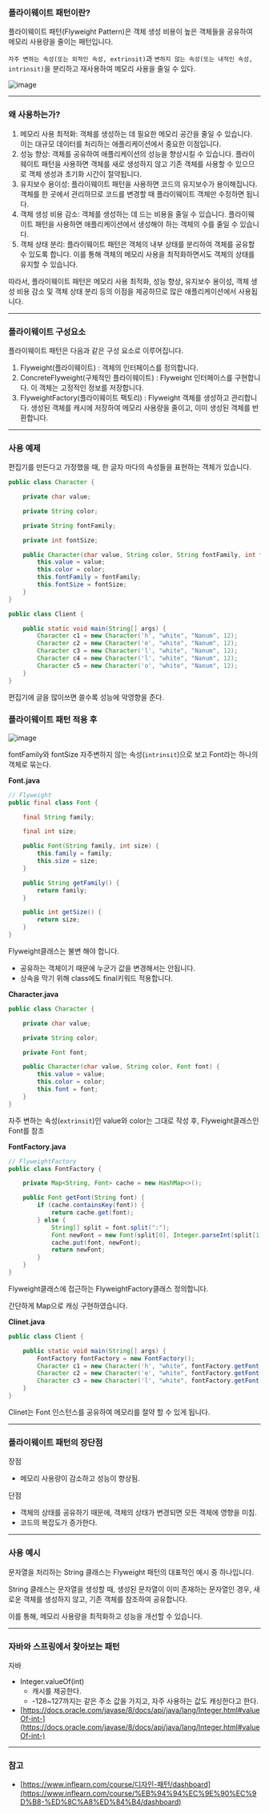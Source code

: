### 플라이웨이트 패턴이란?

플라이웨이트 패턴(Flyweight Pattern)은 객체 생성 비용이 높은 객체들을 공유하여 메모리 사용량을 줄이는 패턴입니다.

`자주 변하는 속성(또는 외적인 속성, extrinsit)`과 `변하지 않는 속성(또는 내적인 속성, intrinsit)`을 분리하고 재사용하여 메모리 사용을 줄일 수 있다.

![image](https://user-images.githubusercontent.com/70142711/222934984-5369bf66-6f27-42ee-ba45-3351ce82aa46.png)

---

### 왜 사용하는가?

1. 메모리 사용 최적화: 객체를 생성하는 데 필요한 메모리 공간을 줄일 수 있습니다. 이는 대규모 데이터를 처리하는 애플리케이션에서 중요한 이점입니다.
2. 성능 향상: 객체를 공유하여 애플리케이션의 성능을 향상시킬 수 있습니다. 플라이웨이트 패턴을 사용하면 객체를 새로 생성하지 않고 기존 객체를 사용할 수 있으므로 객체 생성과 초기화 시간이 절약됩니다.
3. 유지보수 용이성: 플라이웨이트 패턴을 사용하면 코드의 유지보수가 용이해집니다. 객체를 한 곳에서 관리하므로 코드를 변경할 때 플라이웨이트 객체만 수정하면 됩니다.
4. 객체 생성 비용 감소: 객체를 생성하는 데 드는 비용을 줄일 수 있습니다. 플라이웨이트 패턴을 사용하면 애플리케이션에서 생성해야 하는 객체의 수를 줄일 수 있습니다.
5. 객체 상태 분리: 플라이웨이트 패턴은 객체의 내부 상태를 분리하여 객체를 공유할 수 있도록 합니다. 이를 통해 객체의 메모리 사용을 최적화하면서도 객체의 상태를 유지할 수 있습니다.

따라서, 플라이웨이트 패턴은 메모리 사용 최적화, 성능 향상, 유지보수 용이성, 객체 생성 비용 감소 및 객체 상태 분리 등의 이점을 제공하므로 많은 애플리케이션에서 사용됩니다.

---

### 플라이웨이트 구성요소

플라이웨이트 패턴은 다음과 같은 구성 요소로 이루어집니다.

1. Flyweight(플라이웨이트) : 객체의 인터페이스를 정의합니다.
2. ConcreteFlyweight(구체적인 플라이웨이트) : Flyweight 인터페이스를 구현합니다. 이 객체는 고정적인 정보를 저장합니다.
3. FlyweightFactory(플라이웨이트 팩토리) : Flyweight 객체를 생성하고 관리합니다. 생성된 객체를 캐시에 저장하여 메모리 사용량을 줄이고, 이미 생성된 객체를 반환합니다.

---

### 사용 예제

편집기를 만든다고 가정했을 때, 한 글자 마다의 속성들을 표현하는 객체가 있습니다.

```java
public class Character {

    private char value;

    private String color;

    private String fontFamily;

    private int fontSize;

    public Character(char value, String color, String fontFamily, int fontSize) {
        this.value = value;
        this.color = color;
        this.fontFamily = fontFamily;
        this.fontSize = fontSize;
    }
}

public class Client {

    public static void main(String[] args) {
        Character c1 = new Character('h', "white", "Nanum", 12);
        Character c2 = new Character('e', "white", "Nanum", 12);
        Character c3 = new Character('l', "white", "Nanum", 12);
        Character c4 = new Character('l', "white", "Nanum", 12);
        Character c5 = new Character('o', "white", "Nanum", 12);
    }
}
```

편집기에 글을 많이쓰면 쓸수록 성능에 악영향을 준다.

### 플라이웨이트 패턴 적용 후

![image](https://user-images.githubusercontent.com/70142711/222934991-fdd2b598-c9bd-44e1-b960-0e6ce506e3e1.png)

fontFamily와 fontSize 자주변하지 않는 속성(`intrinsit`)으로 보고 Font라는 하나의 객체로 묶는다.

**Font.java**

```java
// Flyweight
public final class Font {

    final String family;

    final int size;

    public Font(String family, int size) {
        this.family = family;
        this.size = size;
    }

    public String getFamily() {
        return family;
    }

    public int getSize() {
        return size;
    }
}
```

Flyweight클래스는 불변 해야 합니다. 

- 공유하는 객체이기 때문에 누군가 값을 변경해서는 안됩니다.
- 상속을 막기 위해 class에도 final키워드 적용합니다.

**Character.java**

```java
public class Character {

    private char value;

    private String color;

    private Font font;

    public Character(char value, String color, Font font) {
        this.value = value;
        this.color = color;
        this.font = font;
    }
}
```

자주 변하는 속성(`extrinsit`)인 value와 color는 그대로 작성 후, Flyweight클래스인 Font를 참조

**FontFactory.java**

```java
// FlyweightFactory
public class FontFactory {

    private Map<String, Font> cache = new HashMap<>();

    public Font getFont(String font) {
        if (cache.containsKey(font)) {
            return cache.get(font);
        } else {
            String[] split = font.split(":");
            Font newFont = new Font(split[0], Integer.parseInt(split[1]));
            cache.put(font, newFont);
            return newFont;
        }
    }
}
```

Flyweight클래스에 접근하는 FlyweightFactory클래스 정의합니다.

간단하게 Map으로 캐싱 구현하였습니다.

**Clinet.java**

```java
public class Client {

    public static void main(String[] args) {
        FontFactory fontFactory = new FontFactory();
        Character c1 = new Character('h', "white", fontFactory.getFont("nanum:12"));
        Character c2 = new Character('e', "white", fontFactory.getFont("nanum:12"));
        Character c3 = new Character('l', "white", fontFactory.getFont("nanum:12"));
    }
}
```

Clinet는 Font 인스턴스를 공유하여 메모리를 절약 할 수 있게 됩니다.

---

### 플라이웨이트 패턴의 장단점

장점

- 메모리 사용량이 감소하고 성능이 향상됨.

단점 

- 객체의 상태를 공유하기 때문에, 객체의 상태가 변경되면 모든 객체에 영향을 미침.
- 코드의 복잡도가 증가한다.

---

### 사용 예시

문자열을 처리하는 String 클래스는 Flyweight 패턴의 대표적인 예시 중 하나입니다.

 String 클래스는 문자열을 생성할 때, 생성된 문자열이 이미 존재하는 문자열인 경우, 새로운 객체를 생성하지 않고, 기존 객체를 참조하여 공유합니다.

이를 통해, 메모리 사용량을 최적화하고 성능을 개선할 수 있습니다.

---

### 자바와 스프링에서 찾아보는 패턴

자바

- Integer.valueOf(int)
    - 캐시를 제공한다.
    - -128~127까지는 같은 주소 값을 가지고, 자주 사용하는 값도 캐싱한다고 한다.
- [https://docs.oracle.com/javase/8/docs/api/java/lang/Integer.html#valueOf-int-](https://docs.oracle.com/javase/8/docs/api/java/lang/Integer.html#valueOf-int-)

---

### 참고

- [https://www.inflearn.com/course/디자인-패턴/dashboard](https://www.inflearn.com/course/%EB%94%94%EC%9E%90%EC%9D%B8-%ED%8C%A8%ED%84%B4/dashboard)
